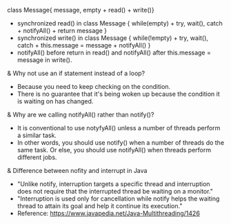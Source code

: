 class Message{ message, empty + read() + write()}
- synchronized read() in class Message { while(empty) + try, wait(), catch + notifyAll() + return message }
- synchronized write() in class Message { while(!empty) + try, wait(), catch + this.message = message + notifyAll() }
- notifyAll() before return in read() and notifyAll() after this.message = message in write().

& Why not use an if statement instead of a loop?
- Because you need to keep checking on the condition. 
- There is no guarantee that it's being woken up because the condition it is waiting on has changed. 
  
& Why are we calling notifyAll() rather than notify()?
- It is conventional to use notyfyAll() unless a number of threads perform a similar task.
- In other words, you should use notify() when a number of threads do the same task. 
  Or else, you should use notifyAll() when threads perform different jobs. 
  
& Difference between nofity and interrupt in Java
- "Unlike notify, interruption targets a specific thread and interruption does not require that the interrupted thread be waiting on a monitor."
- "Interruption is used only for cancellation while notify helps the waiting thread to attain its goal and help it continue its execution."
- Reference: https://www.javapedia.net/Java-Multithreading/1426
